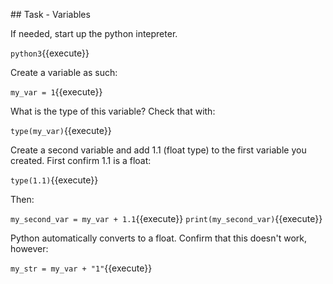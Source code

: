 ## Task - Variables

If needed, start up the python intepreter.

`python3`{{execute}}

Create a variable as such:

`my_var = 1`{{execute}}

What is the type of this variable? Check that with:

`type(my_var)`{{execute}}

Create a second variable and add 1.1 (float type) to the first variable you created. First confirm 1.1 is a float:

`type(1.1)`{{execute}}

Then:

`my_second_var = my_var + 1.1`{{execute}}
`print(my_second_var)`{{execute}}

Python automatically converts to a float. Confirm that this doesn't work, however:

`my_str = my_var + "1"`{{execute}}
